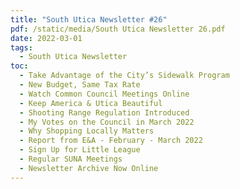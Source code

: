 ```yaml
---
title: "South Utica Newsletter #26"
pdf: /static/media/South Utica Newsletter 26.pdf
date: 2022-03-01
tags:
  - South Utica Newsletter
toc:
  - Take Advantage of the City’s Sidewalk Program
  - New Budget, Same Tax Rate
  - Watch Common Council Meetings Online
  - Keep America & Utica Beautiful
  - Shooting Range Regulation Introduced
  - My Votes on the Council in March 2022
  - Why Shopping Locally Matters
  - Report from E&A - February - March 2022
  - Sign Up for Little League
  - Regular SUNA Meetings
  - Newsletter Archive Now Online
---
```

